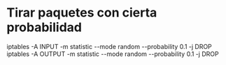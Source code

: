 # Tirar paquetes con cierta probabilidad
iptables -A INPUT -m statistic --mode random --probability 0.1 -j DROP
iptables -A OUTPUT -m statistic --mode random --probability 0.1 -j DROP
